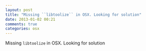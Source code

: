 ```yaml
---
layout: post
title: "Missing ``libtoolize`` in OSX. Looking for solution"
date: 2013-01-02 00:21
comments: true
categories: osx
---
```


Missing ``libtoolize`` in OSX. Looking for solution

